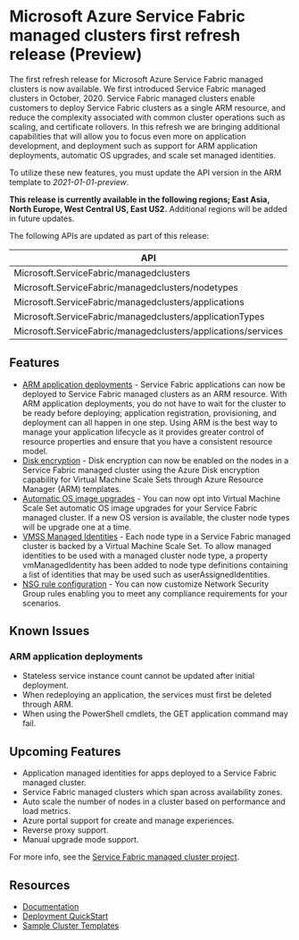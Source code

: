 # Microsoft Azure Service Fabric managed clusters first refresh release (Preview)

The first refresh release for Microsoft Azure Service Fabric managed clusters is now available. We first introduced Service Fabric managed clusters in October, 2020. Service Fabric managed clusters enable customers to deploy Service Fabric clusters as a single ARM resource, and reduce the complexity associated with common cluster operations such as scaling, and certificate rollovers. In this refresh we are bringing additional capabilities that will allow you to focus even more on application development, and deployment such as support for ARM application deployments, automatic OS upgrades, and scale set managed identities. 

To utilize these new features, you must update the API version in the ARM template to *2021-01-01-preview*.

**This release is currently available in the following regions; East Asia, North Europe, West Central US, East US2.** Additional regions will be added in future updates.  

The following APIs are updated as part of this release:

| API |
|---------|
| Microsoft.ServiceFabric/managedclusters |
| Microsoft.ServiceFabric/managedclusters/nodetypes |
| Microsoft.ServiceFabric/managedclusters/applications |
| Microsoft.ServiceFabric/managedclusters/applicationTypes |
| Microsoft.ServiceFabric/managedclusters/applications/services |

## Features 

* [ARM application deployments](https://docs.microsoft.com/azure/service-fabric/how-to-managed-cluster-app-deployment-template) - Service Fabric applications can now be deployed to Service Fabric managed clusters as an ARM resource. With ARM application deployments, you do not have to wait for the cluster to be ready before deploying; application registration, provisioning, and deployment can all happen in one step. Using ARM is the best way to manage your application lifecycle as it provides greater control of resource properties and ensure that you have a consistent resource model.
* [Disk encryption](https://docs.microsoft.com/azure/service-fabric/how-to-enable-managed-cluster-disk-encryption?tabs=azure-powershell) - Disk encryption can now be enabled on the nodes in a Service Fabric managed cluster using the Azure Disk encryption capability for Virtual Machine Scale Sets through Azure Resource Manager (ARM) templates.
* [Automatic OS image upgrades](https://docs.microsoft.com/azure/service-fabric/how-to-managed-cluster-configuration#enable-automatic-os-image-upgrades) - You can now opt into Virtual Machine Scale Set automatic OS image upgrades for your Service Fabric managed cluster. If a new OS version is available, the cluster node types will be upgrade one at a time.
* [VMSS Managed Identities](https://docs.microsoft.com/azure/service-fabric/how-to-managed-identity-managed-cluster-virtual-machine-scale-sets) - Each node type in a Service Fabric managed cluster is backed by a Virtual Machine Scale Set. To allow managed identities to be used with a managed cluster node type, a property vmManagedIdentity has been added to node type definitions containing a list of identities that may be used such as userAssignedIdentities.
* [NSG rule configuration](https://docs.microsoft.com/en-us/azure/service-fabric/how-to-managed-cluster-configuration#networking-configurations) - You can now customize Network Security Group rules enabling you to meet any compliance requirements for your scenarios.

## Known Issues

### ARM application deployments

* Stateless service instance count cannot be updated after initial deployment.
* When redeploying an application, the services must first be deleted through ARM.
* When using the PowerShell cmdlets, the GET application command may fail.

## Upcoming Features

* Application managed identities for apps deployed to a Service Fabric managed cluster.
* Service Fabric managed clusters which span across availability zones.
* Auto scale the number of nodes in a cluster based on performance and load metrics.
* Azure portal support for create and manage experiences.
* Reverse proxy support.
* Manual upgrade mode support.

For more info, see the [Service Fabric managed cluster project](https://github.com/microsoft/service-fabric/projects/17).

## Resources

* [Documentation](https://docs.microsoft.com/azure/service-fabric/overview-managed-cluster)
* [Deployment QuickStart](https://portal.azure.com/#create/Microsoft.Template/uri/https%3A%2F%2Fraw.githubusercontent.com%2FAzure-Samples%2Fservice-fabric-cluster-templates%2Fmaster%2FSF-Managed-Standard-SKU-1-NT%2Fazuredeploy.json) 
* [Sample Cluster Templates](https://github.com/Azure-Samples/service-fabric-cluster-templates) 